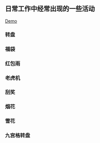 ## 日常工作中经常出现的一些活动

[Demo](https://fanlife.github.io/h5activity/)

### 转盘

### 福袋

### 红包雨

### 老虎机

### 刮奖

### 烟花

### 雪花

### 九宫格转盘